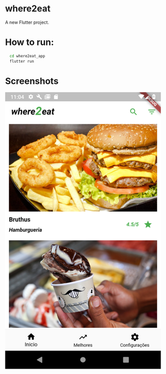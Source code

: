 # where2eat

A new Flutter project.

# How to run:
```bash
  cd where2eat_app
  flutter run
```
# Screenshots
![alt text](https://github.com/irvine5k/where2eat_app/blob/master/home.png)
